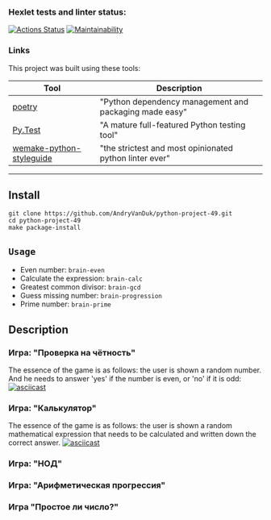 ### Hexlet tests and linter status:
[![Actions Status](https://github.com/AndryVanDuk/python-project-49/workflows/hexlet-check/badge.svg)](https://github.com/AndryVanDuk/python-project-49/actions) 
[![Maintainability](https://api.codeclimate.com/v1/badges/9a62c14fcac3cf24eddb/maintainability)](https://codeclimate.com/github/AndryVanDuk/python-project-49/maintainability)


### Links

This project was built using these tools:

| Tool                                                                        | Description                                             |
|-----------------------------------------------------------------------------|---------------------------------------------------------|
| [poetry](https://poetry.eustace.io/)                                        | "Python dependency management and packaging made easy"  |
| [Py.Test](https://pytest.org)                                               | "A mature full-featured Python testing tool"            |
| [wemake-python-styleguide](https://wemake-python-stylegui.de)               | "the strictest and most opinionated python linter ever" |

---
## Install
```
git clone https://github.com/AndryVanDuk/python-project-49.git
cd python-project-49
make package-install
```

## `Usage`
* Even number: `brain-even`
* Calculate the expression: `brain-calc`
* Greatest common divisor: `brain-gcd`
* Guess missing number: `brain-progression`
* Prime number: `brain-prime`

## Description


### Игра: "Проверка на чётность"
The essence of the game is as follows: the user is shown a random number.
And he needs to answer 'yes' if the number is even, or 'no' if it is odd:
[![asciicast](https://asciinema.org/a/561485.svg)](https://asciinema.org/a/561485)


### Игра: "Калькулятор"
The essence of the game is as follows: the user is shown a random mathematical
expression that needs to be calculated and written down the correct answer.
[![asciicast](https://asciinema.org/a/561486.svg)](https://asciinema.org/a/561486)

### Игра: "НОД" 


### Игра: "Арифметическая прогрессия"


### Игра "Простое ли число?"
